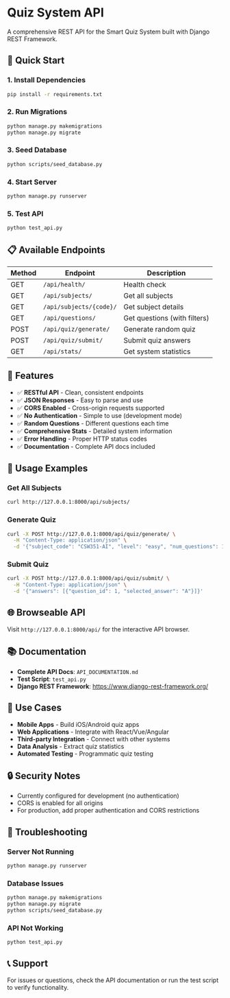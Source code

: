 # Quiz System API

A comprehensive REST API for the Smart Quiz System built with Django REST Framework.

## 🚀 Quick Start

### 1. Install Dependencies
```bash
pip install -r requirements.txt
```

### 2. Run Migrations
```bash
python manage.py makemigrations
python manage.py migrate
```

### 3. Seed Database
```bash
python scripts/seed_database.py
```

### 4. Start Server
```bash
python manage.py runserver
```

### 5. Test API
```bash
python test_api.py
```

## 📋 Available Endpoints

| Method | Endpoint | Description |
|--------|----------|-------------|
| GET | `/api/health/` | Health check |
| GET | `/api/subjects/` | Get all subjects |
| GET | `/api/subjects/{code}/` | Get subject details |
| GET | `/api/questions/` | Get questions (with filters) |
| POST | `/api/quiz/generate/` | Generate random quiz |
| POST | `/api/quiz/submit/` | Submit quiz answers |
| GET | `/api/stats/` | Get system statistics |

## 🔧 Features

- ✅ **RESTful API** - Clean, consistent endpoints
- ✅ **JSON Responses** - Easy to parse and use
- ✅ **CORS Enabled** - Cross-origin requests supported
- ✅ **No Authentication** - Simple to use (development mode)
- ✅ **Random Questions** - Different questions each time
- ✅ **Comprehensive Stats** - Detailed system information
- ✅ **Error Handling** - Proper HTTP status codes
- ✅ **Documentation** - Complete API docs included

## 📖 Usage Examples

### Get All Subjects
```bash
curl http://127.0.0.1:8000/api/subjects/
```

### Generate Quiz
```bash
curl -X POST http://127.0.0.1:8000/api/quiz/generate/ \
  -H "Content-Type: application/json" \
  -d '{"subject_code": "CSW351-AI", "level": "easy", "num_questions": 10}'
```

### Submit Quiz
```bash
curl -X POST http://127.0.0.1:8000/api/quiz/submit/ \
  -H "Content-Type: application/json" \
  -d '{"answers": [{"question_id": 1, "selected_answer": "A"}]}'
```

## 🌐 Browseable API

Visit `http://127.0.0.1:8000/api/` for the interactive API browser.

## 📚 Documentation

- **Complete API Docs**: `API_DOCUMENTATION.md`
- **Test Script**: `test_api.py`
- **Django REST Framework**: https://www.django-rest-framework.org/

## 🎯 Use Cases

- **Mobile Apps** - Build iOS/Android quiz apps
- **Web Applications** - Integrate with React/Vue/Angular
- **Third-party Integration** - Connect with other systems
- **Data Analysis** - Extract quiz statistics
- **Automated Testing** - Programmatic quiz testing

## 🔒 Security Notes

- Currently configured for development (no authentication)
- CORS is enabled for all origins
- For production, add proper authentication and CORS restrictions

## 🐛 Troubleshooting

### Server Not Running
```bash
python manage.py runserver
```

### Database Issues
```bash
python manage.py makemigrations
python manage.py migrate
python scripts/seed_database.py
```

### API Not Working
```bash
python test_api.py
```

## 📞 Support

For issues or questions, check the API documentation or run the test script to verify functionality.
